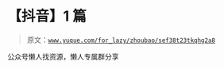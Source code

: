# 【抖音】1 篇

> 原文：[`www.yuque.com/for_lazy/zhoubao/sef38t23tkqhg2a8`](https://www.yuque.com/for_lazy/zhoubao/sef38t23tkqhg2a8)

公众号懒人找资源，懒人专属群分享